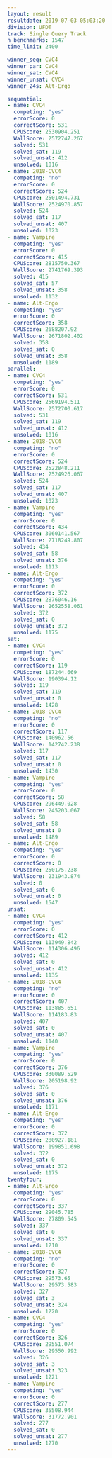 ```yaml
---
layout: result
resultdate: 2019-07-03 05:03:20
division: UFDT
track: Single Query Track
n_benchmarks: 1547
time_limit: 2400

winner_seq: CVC4
winner_par: CVC4
winner_sat: CVC4
winner_unsat: CVC4
winner_24s: Alt-Ergo

sequential:
- name: CVC4
  competing: "yes"
  errorScore: 0
  correctScore: 531
  CPUScore: 2530904.251
  WallScore: 2572747.267
  solved: 531
  solved_sat: 119
  solved_unsat: 412
  unsolved: 1016
- name: 2018-CVC4
  competing: "no"
  errorScore: 0
  correctScore: 524
  CPUScore: 2501494.731
  WallScore: 2524970.857
  solved: 524
  solved_sat: 117
  solved_unsat: 407
  unsolved: 1023
- name: Vampire
  competing: "yes"
  errorScore: 0
  correctScore: 415
  CPUScore: 2815750.367
  WallScore: 2741769.393
  solved: 415
  solved_sat: 57
  solved_unsat: 358
  unsolved: 1132
- name: Alt-Ergo
  competing: "yes"
  errorScore: 0
  correctScore: 358
  CPUScore: 2688207.92
  WallScore: 2671802.402
  solved: 358
  solved_sat: 0
  solved_unsat: 358
  unsolved: 1189
parallel:
- name: CVC4
  competing: "yes"
  errorScore: 0
  correctScore: 531
  CPUScore: 2569194.511
  WallScore: 2572700.617
  solved: 531
  solved_sat: 119
  solved_unsat: 412
  unsolved: 1016
- name: 2018-CVC4
  competing: "no"
  errorScore: 0
  correctScore: 524
  CPUScore: 2522848.211
  WallScore: 2524926.067
  solved: 524
  solved_sat: 117
  solved_unsat: 407
  unsolved: 1023
- name: Vampire
  competing: "yes"
  errorScore: 0
  correctScore: 434
  CPUScore: 3060141.567
  WallScore: 2718249.807
  solved: 434
  solved_sat: 58
  solved_unsat: 376
  unsolved: 1113
- name: Alt-Ergo
  competing: "yes"
  errorScore: 0
  correctScore: 372
  CPUScore: 2876046.16
  WallScore: 2652558.061
  solved: 372
  solved_sat: 0
  solved_unsat: 372
  unsolved: 1175
sat:
- name: CVC4
  competing: "yes"
  errorScore: 0
  correctScore: 119
  CPUScore: 187244.669
  WallScore: 190394.12
  solved: 119
  solved_sat: 119
  solved_unsat: 0
  unsolved: 1428
- name: 2018-CVC4
  competing: "no"
  errorScore: 0
  correctScore: 117
  CPUScore: 140962.56
  WallScore: 142742.238
  solved: 117
  solved_sat: 117
  solved_unsat: 0
  unsolved: 1430
- name: Vampire
  competing: "yes"
  errorScore: 0
  correctScore: 58
  CPUScore: 296449.028
  WallScore: 245203.067
  solved: 58
  solved_sat: 58
  solved_unsat: 0
  unsolved: 1489
- name: Alt-Ergo
  competing: "yes"
  errorScore: 0
  correctScore: 0
  CPUScore: 250175.238
  WallScore: 231943.874
  solved: 0
  solved_sat: 0
  solved_unsat: 0
  unsolved: 1547
unsat:
- name: CVC4
  competing: "yes"
  errorScore: 0
  correctScore: 412
  CPUScore: 113949.842
  WallScore: 114306.496
  solved: 412
  solved_sat: 0
  solved_unsat: 412
  unsolved: 1135
- name: 2018-CVC4
  competing: "no"
  errorScore: 0
  correctScore: 407
  CPUScore: 113885.651
  WallScore: 114183.83
  solved: 407
  solved_sat: 0
  solved_unsat: 407
  unsolved: 1140
- name: Vampire
  competing: "yes"
  errorScore: 0
  correctScore: 376
  CPUScore: 330089.529
  WallScore: 205198.92
  solved: 376
  solved_sat: 0
  solved_unsat: 376
  unsolved: 1171
- name: Alt-Ergo
  competing: "yes"
  errorScore: 0
  correctScore: 372
  CPUScore: 280927.181
  WallScore: 199851.698
  solved: 372
  solved_sat: 0
  solved_unsat: 372
  unsolved: 1175
twentyfour:
- name: Alt-Ergo
  competing: "yes"
  errorScore: 0
  correctScore: 337
  CPUScore: 29045.785
  WallScore: 27809.545
  solved: 337
  solved_sat: 0
  solved_unsat: 337
  unsolved: 1210
- name: 2018-CVC4
  competing: "no"
  errorScore: 0
  correctScore: 327
  CPUScore: 29573.65
  WallScore: 29573.583
  solved: 327
  solved_sat: 3
  solved_unsat: 324
  unsolved: 1220
- name: CVC4
  competing: "yes"
  errorScore: 0
  correctScore: 326
  CPUScore: 29551.074
  WallScore: 29550.992
  solved: 326
  solved_sat: 3
  solved_unsat: 323
  unsolved: 1221
- name: Vampire
  competing: "yes"
  errorScore: 0
  correctScore: 277
  CPUScore: 35508.944
  WallScore: 31772.901
  solved: 277
  solved_sat: 0
  solved_unsat: 277
  unsolved: 1270
---
```

